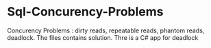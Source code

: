 # Sql-Concurency-Problems
Concurency Problems : dirty reads, repeatable reads, phantom reads, deadlock. The files contains solution. Thre is a C# app for deadlock 
